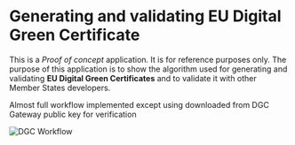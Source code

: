﻿# Generating and validating EU Digital Green Certificate

This is a *Proof of concept* application. It is for reference purposes only. 
The purpose of this application is to show the algorithm used for generating and validating **EU Digital Green Certificates** and to validate it with other Member States developers.

Almost full workflow implemented except using downloaded from DGC Gateway public key for verification

![DGC Workflow](Images/overview.png)